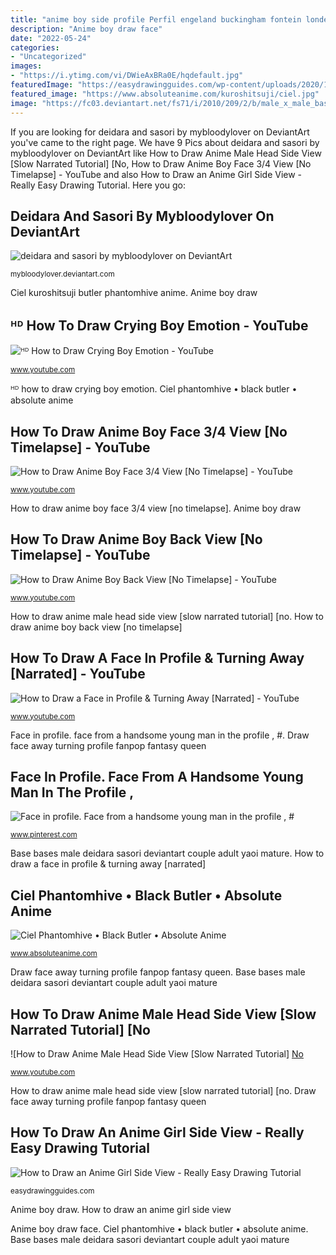 ```yaml
---
title: "anime boy side profile Perfil engeland buckingham fontein londen sitzt"
description: "Anime boy draw face"
date: "2022-05-24"
categories:
- "Uncategorized"
images:
- "https://i.ytimg.com/vi/DWieAxBRa0E/hqdefault.jpg"
featuredImage: "https://easydrawingguides.com/wp-content/uploads/2020/11/Anime-Girl-Step-10.png"
featured_image: "https://www.absoluteanime.com/kuroshitsuji/ciel.jpg"
image: "https://fc03.deviantart.net/fs71/i/2010/209/2/b/male_x_male_base_by_gunnipig.png"
---
```


If you are looking for deidara and sasori by mybloodylover on DeviantArt you've came to the right page. We have 9 Pics about deidara and sasori by mybloodylover on DeviantArt like How to Draw Anime Male Head Side View [Slow Narrated Tutorial] [No, How to Draw Anime Boy Face 3/4 View [No Timelapse] - YouTube and also How to Draw an Anime Girl Side View - Really Easy Drawing Tutorial. Here you go:

## Deidara And Sasori By Mybloodylover On DeviantArt

![deidara and sasori by mybloodylover on DeviantArt](https://fc03.deviantart.net/fs71/i/2010/209/2/b/male_x_male_base_by_gunnipig.png "Ciel phantomhive • black butler • absolute anime")

<small>mybloodylover.deviantart.com</small>

Ciel kuroshitsuji butler phantomhive anime. Anime boy draw

## ᴴᴰ How To Draw Crying Boy Emotion - YouTube

![ᴴᴰ How to Draw Crying Boy Emotion - YouTube](https://i.ytimg.com/vi/DWieAxBRa0E/hqdefault.jpg "Anime boy draw face")

<small>www.youtube.com</small>

ᴴᴰ how to draw crying boy emotion. Ciel phantomhive • black butler • absolute anime

## How To Draw Anime Boy Face 3/4 View [No Timelapse] - YouTube

![How to Draw Anime Boy Face 3/4 View [No Timelapse] - YouTube](https://i.ytimg.com/vi/PVRLtba50hs/maxresdefault.jpg "Anime boy draw")

<small>www.youtube.com</small>

How to draw anime boy face 3/4 view [no timelapse]. Anime boy draw

## How To Draw Anime Boy Back View [No Timelapse] - YouTube

![How to Draw Anime Boy Back View [No Timelapse] - YouTube](https://i.ytimg.com/vi/5lP9M3FbbHE/maxresdefault.jpg "Anime boy draw face")

<small>www.youtube.com</small>

How to draw anime male head side view [slow narrated tutorial] [no. How to draw anime boy back view [no timelapse]

## How To Draw A Face In Profile &amp; Turning Away [Narrated] - YouTube

![How to Draw a Face in Profile &amp; Turning Away [Narrated] - YouTube](http://i.ytimg.com/vi/rHPFv8HeYfQ/hqdefault.jpg "Ciel kuroshitsuji butler phantomhive anime")

<small>www.youtube.com</small>

Face in profile. face from a handsome young man in the profile , #. Draw face away turning profile fanpop fantasy queen

## Face In Profile. Face From A Handsome Young Man In The Profile , #

![Face in profile. Face from a handsome young man in the profile , #](https://i.pinimg.com/originals/20/58/64/2058644cf034e441e46868739d4e91c6.jpg "How to draw anime boy back view [no timelapse]")

<small>www.pinterest.com</small>

Base bases male deidara sasori deviantart couple adult yaoi mature. How to draw a face in profile &amp; turning away [narrated]

## Ciel Phantomhive • Black Butler • Absolute Anime

![Ciel Phantomhive • Black Butler • Absolute Anime](https://www.absoluteanime.com/kuroshitsuji/ciel.jpg "How to draw anime boy face 3/4 view [no timelapse]")

<small>www.absoluteanime.com</small>

Draw face away turning profile fanpop fantasy queen. Base bases male deidara sasori deviantart couple adult yaoi mature

## How To Draw Anime Male Head Side View [Slow Narrated Tutorial] [No

![How to Draw Anime Male Head Side View [Slow Narrated Tutorial] [No](https://i.ytimg.com/vi/MmfT84odWVw/maxresdefault.jpg "Face in profile. face from a handsome young man in the profile , #")

<small>www.youtube.com</small>

How to draw anime male head side view [slow narrated tutorial] [no. Draw face away turning profile fanpop fantasy queen

## How To Draw An Anime Girl Side View - Really Easy Drawing Tutorial

![How to Draw an Anime Girl Side View - Really Easy Drawing Tutorial](https://easydrawingguides.com/wp-content/uploads/2020/11/Anime-Girl-Step-10.png "Ciel kuroshitsuji butler phantomhive anime")

<small>easydrawingguides.com</small>

Anime boy draw. How to draw an anime girl side view

Anime boy draw face. Ciel phantomhive • black butler • absolute anime. Base bases male deidara sasori deviantart couple adult yaoi mature
